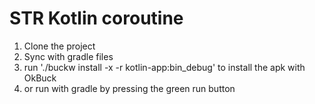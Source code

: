 # STR Kotlin coroutine

1. Clone the project
2. Sync with gradle files
3. run './buckw install -x -r kotlin-app:bin_debug' to install the apk with OkBuck
4. or run with gradle by pressing the green run button

